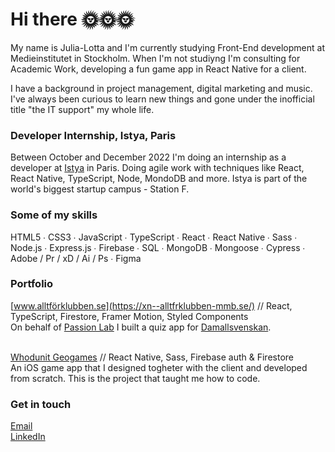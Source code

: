 # Hi there 🌞🌞🌞

My name is Julia-Lotta and I'm currently studying Front-End development at Medieinstitutet in Stockholm.
When I'm not studiyng I'm consulting for Academic Work, developing a fun game app in React Native for a client.<br>

I have a background in project management, digital marketing and music. I've always been curious to learn new things and gone under the inofficial title "the IT support" my whole life.

### Developer Internship, Istya, Paris
Between October and December 2022 I'm doing an internship as a developer at [Istya](https://istya.co/) in Paris. Doing agile work with techniques like React, React Native, TypeScript, Node, MondoDB and more. Istya is part of the world's biggest startup campus - Station F.


### Some of my skills
HTML5 ∙ CSS3 ∙ JavaScript ∙ TypeScript ∙ React ∙ React Native ∙ Sass ∙ Node.js ∙ Express.js ∙ Firebase ∙ SQL ∙ MongoDB ∙ Mongoose ∙ Cypress ∙ Adobe / Pr / xD / Ai / Ps ∙ Figma

### Portfolio
[www.alltförklubben.se](https://xn--alltfrklubben-mmb.se/) // React, TypeScript, Firestore, Framer Motion, Styled Components <br>
On behalf of [Passion Lab](https://passionlab.se/) I built a quiz app for [Damallsvenskan](https://www.obosdamallsvenskan.se/). <br><br>

[Whodunit Geogames](https://apps.apple.com/us/app/whodunit-geogames/id1623048354) // React Native, Sass, Firebase auth & Firestore<br>
An iOS game app that I designed togheter with the client and developed from scratch. This is the project that taught me how to code. 

### Get in touch

[Email](mailto:julia-lotta@tingloef.se) <br>
[LinkedIn](https://www.linkedin.com/in/julialottatinglof) <br>

